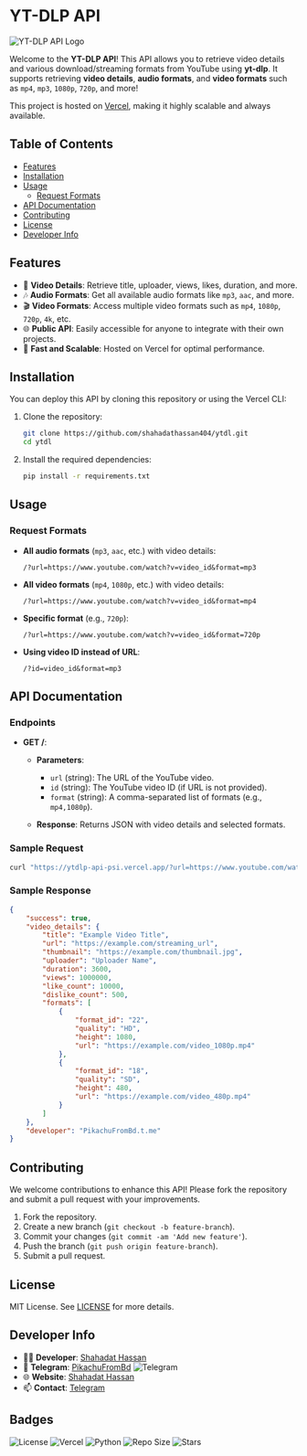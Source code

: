 
# **YT-DLP API**

![YT-DLP API Logo](https://via.placeholder.com/150)

Welcome to the **YT-DLP API**! This API allows you to retrieve video details and various download/streaming formats from YouTube using **yt-dlp**. It supports retrieving **video details**, **audio formats**, and **video formats** such as `mp4`, `mp3`, `1080p`, `720p`, and more!

This project is hosted on [Vercel](https://vercel.com/), making it highly scalable and always available.

## **Table of Contents**

- [Features](#features)
- [Installation](#installation)
- [Usage](#usage)
  - [Request Formats](#request-formats)
- [API Documentation](#api-documentation)
- [Contributing](#contributing)
- [License](#license)
- [Developer Info](#developer-info)

## **Features**

- 🎥 **Video Details**: Retrieve title, uploader, views, likes, duration, and more.
- 🎶 **Audio Formats**: Get all available audio formats like `mp3`, `aac`, and more.
- 🎬 **Video Formats**: Access multiple video formats such as `mp4`, `1080p`, `720p`, `4k`, etc.
- 🌐 **Public API**: Easily accessible for anyone to integrate with their own projects.
- 🚀 **Fast and Scalable**: Hosted on Vercel for optimal performance.

## **Installation**

You can deploy this API by cloning this repository or using the Vercel CLI:

1. Clone the repository:
   ```bash
   git clone https://github.com/shahadathassan404/ytdl.git
   cd ytdl
   ```

2. Install the required dependencies:
   ```bash
   pip install -r requirements.txt
   ```

## **Usage**

### **Request Formats**

- **All audio formats** (`mp3`, `aac`, etc.) with video details:

  ```
  /?url=https://www.youtube.com/watch?v=video_id&format=mp3
  ```

- **All video formats** (`mp4`, `1080p`, etc.) with video details:

  ```
  /?url=https://www.youtube.com/watch?v=video_id&format=mp4
  ```

- **Specific format** (e.g., `720p`):

  ```
  /?url=https://www.youtube.com/watch?v=video_id&format=720p
  ```

- **Using video ID instead of URL**:

  ```
  /?id=video_id&format=mp3
  ```

## **API Documentation**

### **Endpoints**

- **GET /**:
  - **Parameters**:
    - `url` (string): The URL of the YouTube video.
    - `id` (string): The YouTube video ID (if URL is not provided).
    - `format` (string): A comma-separated list of formats (e.g., `mp4,1080p`).
  
  - **Response**: Returns JSON with video details and selected formats.

### **Sample Request**

```bash
curl "https://ytdlp-api-psi.vercel.app/?url=https://www.youtube.com/watch?v=video_id&format=mp4,1080p"
```

### **Sample Response**

```json
{
    "success": true,
    "video_details": {
        "title": "Example Video Title",
        "url": "https://example.com/streaming_url",
        "thumbnail": "https://example.com/thumbnail.jpg",
        "uploader": "Uploader Name",
        "duration": 3600,
        "views": 1000000,
        "like_count": 10000,
        "dislike_count": 500,
        "formats": [
            {
                "format_id": "22",
                "quality": "HD",
                "height": 1080,
                "url": "https://example.com/video_1080p.mp4"
            },
            {
                "format_id": "18",
                "quality": "SD",
                "height": 480,
                "url": "https://example.com/video_480p.mp4"
            }
        ]
    },
    "developer": "PikachuFromBd.t.me"
}
```

## **Contributing**

We welcome contributions to enhance this API! Please fork the repository and submit a pull request with your improvements.

1. Fork the repository.
2. Create a new branch (`git checkout -b feature-branch`).
3. Commit your changes (`git commit -am 'Add new feature'`).
4. Push the branch (`git push origin feature-branch`).
5. Submit a pull request.

## **License**

MIT License. See [LICENSE](LICENSE) for more details.

## **Developer Info**

- 👨‍💻 **Developer**: [Shahadat Hassan](https://shahadathassan.xyz) 
- 💬 **Telegram**: [PikachuFromBd](https://t.me/PikachuFromBd) ![Telegram](https://img.shields.io/badge/Telegram-%40PikachuFromBd-blue)
- 🌐 **Website**: [Shahadat Hassan](https://shahadathassan.xyz)
- 📫 **Contact**: [Telegram](https://t.me/PikachuFromBd)

## **Badges**

![License](https://img.shields.io/badge/license-MIT-blue)
![Vercel](https://img.shields.io/badge/deployed_on-Vercel-brightgreen)
![Python](https://img.shields.io/badge/python-3.9-blue)
![Repo Size](https://img.shields.io/github/repo-size/shahadathassan404/ytdl)
![Stars](https://img.shields.io/github/stars/shahadathassan404/ytdl?style=social)
